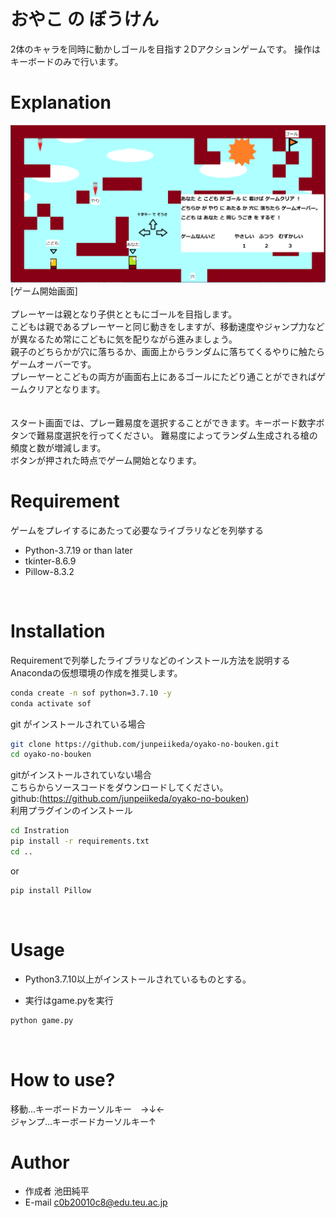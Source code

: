 # おやこ の ぼうけん
2体のキャラを同時に動かしゴールを目指す２Dアクションゲームです。
操作はキーボードのみで行います。
<br>
 
# Explanation

![ゲーム開始時](./data/start.png "gamesover")
<br>[ゲーム開始画面]<br>
<br>
プレーヤーは親となり子供とともにゴールを目指します。<br>
こどもは親であるプレーヤーと同じ動きをしますが、移動速度やジャンプ力などが異なるため常にこどもに気を配りながら進みましょう。<br>
親子のどちらかが穴に落ちるか、画面上からランダムに落ちてくるやりに触たらゲームオーバーです。<br>
プレーヤーとこどもの両方が画面右上にあるゴールにたどり通ことができればゲームクリアとなります。<br>
<br>
<br>
スタート画面では、プレー難易度を選択することができます。キーボード数字ボタンで難易度選択を行ってください。
難易度によってランダム生成される槍の頻度と数が増減します。<br>
ボタンが押された時点でゲーム開始となります。
<br>
 
# Requirement
 
ゲームをプレイするにあたって必要なライブラリなどを列挙する
 
* Python-3.7.19 or than later<br>
* tkinter-8.6.9<br>
* Pillow-8.3.2<br>
<br>

# Installation
 
Requirementで列挙したライブラリなどのインストール方法を説明する<br>
Anacondaの仮想環境の作成を推奨します。
```bash
conda create -n sof python=3.7.10 -y
conda activate sof
```
git がインストールされている場合
```bash
git clone https://github.com/junpeiikeda/oyako-no-bouken.git
cd oyako-no-bouken
```
gitがインストールされていない場合<br>
こちらからソースコードをダウンロードしてください。<br>
github:(https://github.com/junpeiikeda/oyako-no-bouken)<br>
利用プラグインのインストール
```bash
cd Instration
pip install -r requirements.txt
cd ..
``` 
or
```bash
pip install Pillow
```
<br>
 
# Usage

* Python3.7.10以上がインストールされているものとする。

* 実行はgame.pyを実行
```bash
python game.py
```
 <br>
 
# How to use?
移動...キーボードカーソルキー　→↓←<br>
ジャンプ...キーボードカーソルキー↑
 <br>
 
# Author
 
* 作成者 池田純平
* E-mail c0b20010c8@edu.teu.ac.jp
